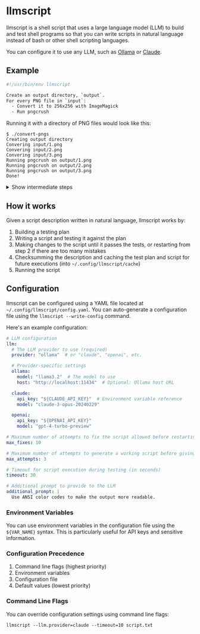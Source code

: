 # llmscript

llmscript is a shell script that uses a large language model (LLM) to build and test shell programs so that you can write scripts in natural language instead of bash or other shell scripting languages.

You can configure it to use any LLM, such as [Ollama](https://ollama.com/) or [Claude](https://www.anthropic.com/claude).

## Example

```sh
#!/usr/bin/env llmscript

Create an output directory, `output`.
For every PNG file in `input`:
  - Convert it to 256x256 with ImageMagick
  - Run pngcrush
```

Running it with a directory of PNG files would look like this:

```shell
$ ./convert-pngs
Creating output directory
Convering input/1.png
Convering input/2.png
Convering input/3.png
Running pngcrush on output/1.png
Running pngcrush on output/2.png
Running pngcrush on output/3.png
Done!
```

<details>
<summary>Show intermediate steps</summary>

# TODO

</details>

## How it works

Given a script description written in natural language, llmscript works by:

1. Building a testing plan
2. Writing a script and testing it against the plan
3. Making changes to the script until it passes the tests, or restarting from step 2 if there are too many mistakes
4. Checksumming the description and caching the test plan and script for future executions (into `~/.config/llmscript/cache`)
5. Running the script

## Configuration

llmscript can be configured using a YAML file located at `~/.config/llmscript/config.yaml`. You can auto-generate a configuration file using the `llmscript --write-config` command.

Here's an example configuration:

```yaml
# LLM configuration
llm:
  # The LLM provider to use (required)
  provider: "ollama"  # or "claude", "openai", etc.

  # Provider-specific settings
  ollama:
    model: "llama3.2"  # The model to use
    host: "http://localhost:11434"  # Optional: Ollama host URL

  claude:
    api_key: "${CLAUDE_API_KEY}"  # Environment variable reference
    model: "claude-3-opus-20240229"

  openai:
    api_key: "${OPENAI_API_KEY}"
    model: "gpt-4-turbo-preview"

# Maximum number of attempts to fix the script allowed before restarting from step 2
max_fixes: 10

# Maximum number of attempts to generate a working script before giving up completely
max_attempts: 3

# Timeout for script execution during testing (in seconds)
timeout: 30

# Additional prompt to provide to the LLM
additional_prompt: |
  Use ANSI color codes to make the output more readable.
```

### Environment Variables

You can use environment variables in the configuration file using the `${VAR_NAME}` syntax. This is particularly useful for API keys and sensitive information.

### Configuration Precedence

1. Command line flags (highest priority)
2. Environment variables
3. Configuration file
4. Default values (lowest priority)

### Command Line Flags

You can override configuration settings using command line flags:

```shell
llmscript --llm.provider=claude --timeout=10 script.txt
```